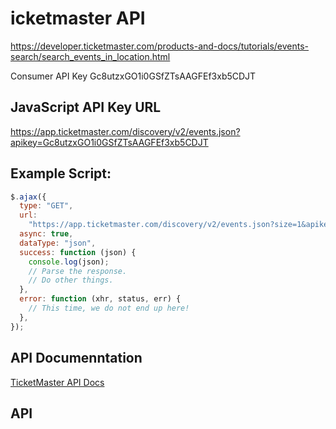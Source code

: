 # icketmaster API

https://developer.ticketmaster.com/products-and-docs/tutorials/events-search/search_events_in_location.html

Consumer API Key Gc8utzxGO1i0GSfZTsAAGFEf3xb5CDJT

## JavaScript API Key URL

https://app.ticketmaster.com/discovery/v2/events.json?apikey=Gc8utzxGO1i0GSfZTsAAGFEf3xb5CDJT

## Example Script:

```javascript
$.ajax({
  type: "GET",
  url:
    "https://app.ticketmaster.com/discovery/v2/events.json?size=1&apikey=Gc8utzxGO1i0GSfZTsAAGFEf3xb5CDJT",
  async: true,
  dataType: "json",
  success: function (json) {
    console.log(json);
    // Parse the response.
    // Do other things.
  },
  error: function (xhr, status, err) {
    // This time, we do not end up here!
  },
});
```

## API Documenntation

[TicketMaster API Docs](https://developer.ticketmaster.com/products-and-docs/apis/discovery-api/v2/#search-events-v2)

## API
